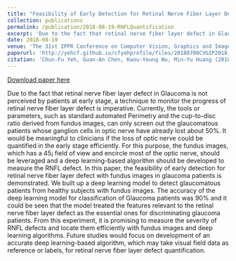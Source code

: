 ```yaml
---
title: "Feasibility of Early Detection for Retinal Nerve Fiber Layer Defect with Digital Fundus Image in Glaucoma Patients"
collection: publications
permalink: /publication/2018-08-19-RNFLQuantification
excerpt: 'Due to the fact that retinal nerve fiber layer defect in Glaucoma is not perceived by patients at early stage, a technique to monitor the progress of retinal nerve fiber layer defect is imperative. Currently, the tools or parameters, such as standard automated Perimetry and the cup-to-disc ratio derived from fundus images, can only screen out the glaucomatous patients whose ganglion cells in optic nerve have already lost about 50%. It would be meaningful to clinicians if the loss of optic nerve could be quantified in the early stage efficiently. For this purpose, the fundus images, which has a 45¡ field of view and encircle most of the optic nerve, should be leveraged and a deep learning-based algorithm should be developed to measure the RNFL defect. In this paper, the feasibility of early detection for retinal nerve fiber layer defect with fundus images in glaucoma patients is demonstrated. We built up a deep learning model to detect glaucomatous patients from healthy subjects with fundus images. The accuracy of the deep learning model for classification of Glaucoma patients was 90% and it could be seen that the model treated the features relevant to the retinal nerve fiber layer defect as the essential ones for discriminating glaucoma patients. From this experiment, it is promising to measure the severity of RNFL defects and locate them efficiently with fundus images and deep learning algorithms. Future studies would focus on development of an accurate deep learning-based algorithm, which may take visual field data as reference or labels, for retinal nerve fiber layer defect quantification.'
date: 2018-08-19
venue: 'The 31st IPPR Conference on Computer Vision, Graphics and Image Processing'
paperurl: 'http://yehcf.github.io/cfyehprofile/files/20180708CVGIP2018_v1.3.pdf'
citation: 'Chun-Fu Yeh, Guan-An Chen, Kwou-Yeung Wu, Min-Yu Huang (2018) Feasibility of Early Detection for Retinal Nerve Fiber Layer Defect with Digital Fundus Image in Glaucoma Patients. <i>The 31st IPPR Conference on Computer Vision, Graphics and Image Processing</i>, Tainan, Taiwan, August 19-21.'
---
```


<a href='http://yehcf.github.io/cfyehprofile/files/20180708CVGIP2018_v1.3.pdf'>Download paper here</a>

Due to the fact that retinal nerve fiber layer defect in Glaucoma is not perceived by patients at early stage, a technique to monitor the progress of retinal nerve fiber layer defect is imperative. Currently, the tools or parameters, such as standard automated Perimetry and the cup-to-disc ratio derived from fundus images, can only screen out the glaucomatous patients whose ganglion cells in optic nerve have already lost about 50%. It would be meaningful to clinicians if the loss of optic nerve could be quantified in the early stage efficiently. For this purpose, the fundus images, which has a 45¡ field of view and encircle most of the optic nerve, should be leveraged and a deep learning-based algorithm should be developed to measure the RNFL defect. In this paper, the feasibility of early detection for retinal nerve fiber layer defect with fundus images in glaucoma patients is demonstrated. We built up a deep learning model to detect glaucomatous patients from healthy subjects with fundus images. The accuracy of the deep learning model for classification of Glaucoma patients was 90% and it could be seen that the model treated the features relevant to the retinal nerve fiber layer defect as the essential ones for discriminating glaucoma patients. From this experiment, it is promising to measure the severity of RNFL defects and locate them efficiently with fundus images and deep learning algorithms. Future studies would focus on development of an accurate deep learning-based algorithm, which may take visual field data as reference or labels, for retinal nerve fiber layer defect quantification.
